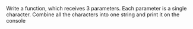 Write a function, which receives 3 parameters. Each parameter is a single character. Combine all the characters into one string and print it on the console
